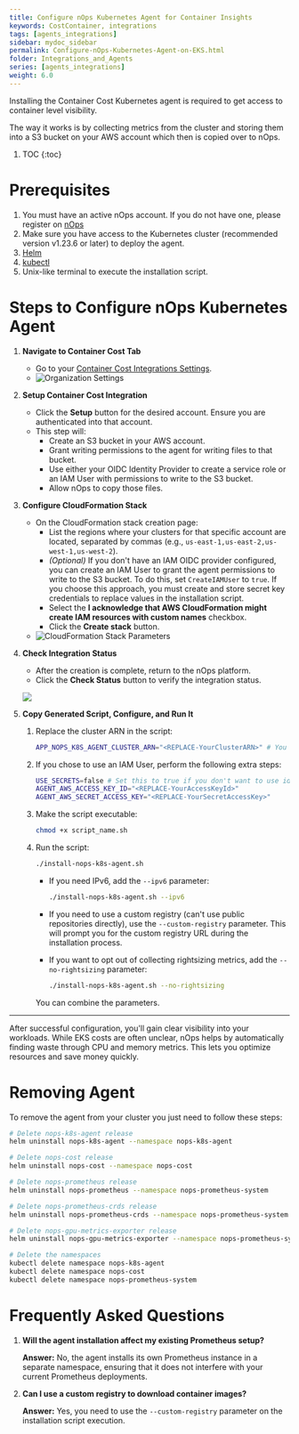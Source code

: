 ```yaml
---
title: Configure nOps Kubernetes Agent for Container Insights
keywords: CostContainer, integrations
tags: [agents_integrations]
sidebar: mydoc_sidebar
permalink: Configure-nOps-Kubernetes-Agent-on-EKS.html
folder: Integrations_and_Agents
series: [agents_integrations]
weight: 6.0
---
```


Installing the Container Cost Kubernetes agent is required to get access to container level visibility.

The way it works is by collecting metrics from the cluster and storing them into a S3 bucket on your AWS account which then is copied
over to nOps.

1. TOC
{:toc}

# Prerequisites

1. You must have an active nOps account. If you do not have one, please register on <a href="https://app.nops.io/" target="_blank">nOps</a>
2. Make sure you have access to the Kubernetes cluster (recommended version v1.23.6 or later) to deploy the agent.
3. <a href="https://helm.sh/" target="_blank">Helm</a>
4. <a href="https://kubernetes.io/docs/reference/kubectl/overview/" target="_blank">kubectl</a>
5. Unix-like terminal to execute the installation script.


# Steps to Configure nOps Kubernetes Agent

1. **Navigate to Container Cost Tab**
    - Go to your [Container Cost Integrations Settings](https://app.nops.io/v3/settings?tab=Integrations&subTab=Container-Cost).
    - ![Organization Settings](https://nops-help-site-assets.s3.amazonaws.com/images/integrations-container-cost.png)

2. **Setup Container Cost Integration**
    - Click the **Setup** button for the desired account. Ensure you are authenticated into that account.
    - This step will:
        - Create an S3 bucket in your AWS account.
        - Grant writing permissions to the agent for writing files to that bucket.
        - Use either your OIDC Identity Provider to create a service role or an IAM User with permissions to write to the S3 bucket.
        - Allow nOps to copy those files.

3. **Configure CloudFormation Stack**
    - On the CloudFormation stack creation page:
        - List the regions where your clusters for that specific account are located, separated by commas (e.g., `us-east-1,us-east-2,us-west-1,us-west-2`).
        - *(Optional)* If you don't have an IAM OIDC provider configured, you can create an IAM User to grant the agent permissions to write to the S3 bucket. To do this, set `CreateIAMUser` to `true`.
            If you choose this approach, you must create and store secret key credentials to replace values in the installation script.
        - Select the **I acknowledge that AWS CloudFormation might create IAM resources with custom names** checkbox.
        - Click the **Create stack** button.
    - ![CloudFormation Stack Parameters](https://nops-help-site-assets.s3.amazonaws.com/images/integration-container-cost-cf-parameters.png)

4. **Check Integration Status**
    - After the creation is complete, return to the nOps platform.
    - Click the **Check Status** button to verify the integration status.


    ![](https://nops-help-site-assets.s3.amazonaws.com/images/container-cost-integration-check-status.gif)

5. **Copy Generated Script, Configure, and Run It**

    1. Replace the cluster ARN in the script:
        ```sh
        APP_NOPS_K8S_AGENT_CLUSTER_ARN="<REPLACE-YourClusterARN>" # You can find this on your EKS dashboard on AWS
        ```

    2. If you chose to use an IAM User, perform the following extra steps:
        ```sh
        USE_SECRETS=false # Set this to true if you don't want to use identity provider service role
        AGENT_AWS_ACCESS_KEY_ID="<REPLACE-YourAccessKeyId>"
        AGENT_AWS_SECRET_ACCESS_KEY="<REPLACE-YourSecretAccessKey>"
        ```

    3. Make the script executable:
        ```sh
        chmod +x script_name.sh
        ```

    4. Run the script:
        ```sh
        ./install-nops-k8s-agent.sh
        ```
        - If you need IPv6, add the `--ipv6` parameter:
            ```sh
            ./install-nops-k8s-agent.sh --ipv6
            ```
        - If you need to use a custom registry (can't use public repositories directly), use the `--custom-registry` parameter. This will prompt you for the custom registry URL during the installation process.

        - If you want to opt out of collecting rightsizing metrics, add the `--no-rightsizing` parameter:
            ```sh
            ./install-nops-k8s-agent.sh --no-rightsizing
            ```

        You can combine the parameters.

---

After successful configuration, you'll gain clear visibility into your workloads. While EKS costs are often unclear, nOps helps by automatically finding waste through CPU and memory metrics. This lets you optimize resources and save money quickly.

# Removing Agent

To remove the agent from your cluster you just need to follow these steps:


```bash
# Delete nops-k8s-agent release
helm uninstall nops-k8s-agent --namespace nops-k8s-agent

# Delete nops-cost release
helm uninstall nops-cost --namespace nops-cost

# Delete nops-prometheus release
helm uninstall nops-prometheus --namespace nops-prometheus-system

# Delete nops-prometheus-crds release
helm uninstall nops-prometheus-crds --namespace nops-prometheus-system

# Delete nops-gpu-metrics-exporter release
helm uninstall nops-gpu-metrics-exporter --namespace nops-prometheus-system

# Delete the namespaces
kubectl delete namespace nops-k8s-agent
kubectl delete namespace nops-cost
kubectl delete namespace nops-prometheus-system
```
    




# Frequently Asked Questions

1. **Will the agent installation affect my existing Prometheus setup?**

    **Answer:** No, the agent installs its own Prometheus instance in a separate namespace, ensuring that it does not interfere with your current Prometheus deployments.

2. **Can I use a custom registry to download container images?**

    **Answer:** Yes, you need to use the `--custom-registry` parameter on the installation script execution.



